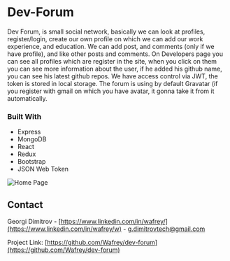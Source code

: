 # Dev-Forum

Dev Forum, is small social network, basically we can look at profiles, register/login, create our own profile on which
we can add our work experience, and education. We can add post, and comments (only if we have profile), and like other 
posts and comments. On Developers page you can see all profiles which are register in the site, when you click on them 
you can see more information about the user, if he added his github name, you can see his latest github repos. We have access
control via JWT, the token is stored in local storage. The forum is using by default Gravatar (if you register with gmail on which you have avatar, it gonna take it from it automatically.

### Built With

* Express
* MongoDB
* React
* Redux
* Bootstrap
* JSON Web Token 

![Home Page](https://imgur.com/OJCmjuX)

## Contact

Georgi Dimitrov - [https://www.linkedin.com/in/wafrey/](https://www.linkedin.com/in/wafrey/w) - g.dimitrovtech@gmail.com

Project Link: [https://github.com/Wafrey/dev-forum](https://github.com/Wafrey/dev-forum)


